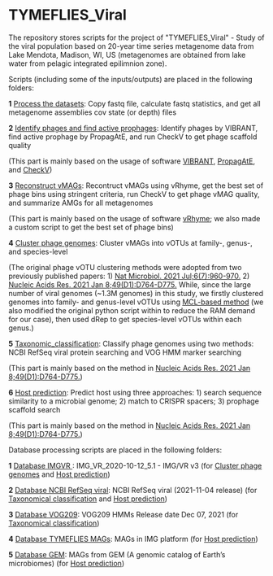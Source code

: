 # TYMEFLIES_Viral
The repository stores scripts for the project of "TYMEFLIES_Viral" - Study of the viral population based on 20-year time series metagenome data from Lake Mendota, Madison, WI, US (metagenomes are obtained from lake water from pelagic integrated epilimnion zone).



Scripts (including some of the inputs/outputs) are placed in the following folders:

**1** [Process the datasets](https://github.com/AnantharamanLab/TYMEFLIES_Viral/blob/main/Processing_the_datasets): Copy fastq file, calculate fastq statistics, and get all metagenome assemblies cov state (or depth) files

**2**  [Identify phages and find active prophages](https://github.com/AnantharamanLab/TYMEFLIES_Viral/tree/main/Identify_phages_and_find_active_prophages): Identify phages by VIBRANT, find active prophage by PropagAtE, and run CheckV to get phage scaffold quality

(This part is mainly based on the usage of software [VIBRANT](https://github.com/AnantharamanLab/VIBRANT), [PropagAtE](https://github.com/AnantharamanLab/PropagAtE), and [CheckV](https://bitbucket.org/berkeleylab/CheckV))

**3** [Reconstruct vMAGs](https://github.com/AnantharamanLab/TYMEFLIES_Viral/tree/main/Reconstruct_vMAGs): Recontruct vMAGs using vRhyme, get the best set of phage bins using stringent criteria, run CheckV to get phage vMAG quality, and summarize AMGs for all metagenomes

(This part is mainly based on the usage of software [vRhyme](https://github.com/AnantharamanLab/vRhyme); we also made a custom script to get the best set of phage bins)

**4** [Cluster phage genomes](https://github.com/AnantharamanLab/TYMEFLIES_Viral/tree/main/Cluster_phage_genomes): Cluster vMAGs into vOTUs at family-, genus-, and species-level

(The original phage vOTU clustering methods were adopted from two previously published papers: 1) [Nat Microbiol. 2021 Jul;6(7):960-970.](https://pubmed.ncbi.nlm.nih.gov/34168315/) 2) [Nucleic Acids Res. 2021 Jan 8;49(D1):D764-D775.](https://pubmed.ncbi.nlm.nih.gov/33137183/) While, since the large number of viral genomes (~1.3M genomes) in this study, we firstly clustered genomes into family- and genus-level vOTUs using [MCL-based method](https://github.com/snayfach/MGV/tree/master/aai_cluster) (we also modified the original python script within to reduce the RAM demand for our case), then used dRep to get species-level vOTUs within each genus.)

**5** [Taxonomic_classification](https://github.com/AnantharamanLab/TYMEFLIES_Viral/tree/main/Taxonomic_classification): Classify phage genomes using two methods: NCBI RefSeq viral protein searching and VOG HMM marker searching

(This part is mainly based on the method in [Nucleic Acids Res. 2021 Jan 8;49(D1):D764-D775.](https://pubmed.ncbi.nlm.nih.gov/33137183/))

**6** [Host prediction](https://github.com/AnantharamanLab/TYMEFLIES_Viral/tree/main/Host_prediction): Predict host using three approaches: 1) search sequence similarity to a microbial genome; 2) match to CRISPR spacers; 3) prophage scaffold search

(This part is mainly based on the method in [Nucleic Acids Res. 2021 Jan 8;49(D1):D764-D775.](https://pubmed.ncbi.nlm.nih.gov/33137183/))



Database processing scripts are placed in the following folders:

**1** [Database IMGVR ](https://github.com/AnantharamanLab/TYMEFLIES_Viral/tree/main/Database_IMGVR): IMG_VR_2020-10-12_5.1 - IMG/VR v3 (for [Cluster phage genomes](https://github.com/AnantharamanLab/TYMEFLIES_Viral/tree/main/Cluster_phage_genomes) and [Host prediction](https://github.com/AnantharamanLab/TYMEFLIES_Viral/tree/main/Host_prediction)) 

**2** [Database NCBI RefSeq viral](https://github.com/AnantharamanLab/TYMEFLIES_Viral/tree/main/Database_NCBI_RefSeq_viral):  NCBI RefSeq viral (2021-11-04 release) (for [Taxonomical classification](https://github.com/AnantharamanLab/TYMEFLIES_Viral/tree/main/Taxonomic_classification) and [Host prediction](https://github.com/AnantharamanLab/TYMEFLIES_Viral/tree/main/Host_prediction)) 

**3** [Database VOG209](https://github.com/AnantharamanLab/TYMEFLIES_Viral/tree/main/Database_VOG209):   VOG209 HMMs Release date Dec 07, 2021 (for [Taxonomical classification](https://github.com/AnantharamanLab/TYMEFLIES_Viral/tree/main/Taxonomic_classification)) 

**4** [Database TYMEFLIES MAGs](https://github.com/AnantharamanLab/TYMEFLIES_Viral/tree/main/Database_TYMEFLIES_MAGs): MAGs in IMG platform (for [Host prediction](https://github.com/AnantharamanLab/TYMEFLIES_Viral/tree/main/Host_prediction)) 

**5** [Database GEM](https://github.com/AnantharamanLab/TYMEFLIES_Viral/tree/main/Database_GEM): MAGs from GEM (A genomic catalog of Earth’s microbiomes) (for [Host prediction](https://github.com/AnantharamanLab/TYMEFLIES_Viral/tree/main/Host_prediction)) 

